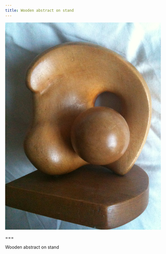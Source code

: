 ```yaml
---
title: Wooden abstract on stand
---
```


![Wooden abstract on stand](abstract.jpg)

===

Wooden abstract on stand